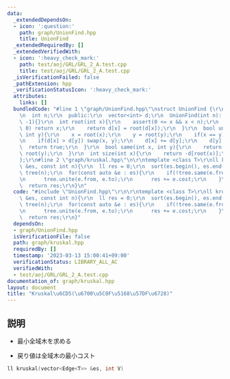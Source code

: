 ```yaml
---
data:
  _extendedDependsOn:
  - icon: ':question:'
    path: graph/UnionFind.hpp
    title: UnionFind
  _extendedRequiredBy: []
  _extendedVerifiedWith:
  - icon: ':heavy_check_mark:'
    path: test/aoj/GRL/GRL_2_A.test.cpp
    title: test/aoj/GRL/GRL_2_A.test.cpp
  _isVerificationFailed: false
  _pathExtension: hpp
  _verificationStatusIcon: ':heavy_check_mark:'
  attributes:
    links: []
  bundledCode: "#line 1 \"graph/UnionFind.hpp\"\nstruct UnionFind {\r\n  private:\r\
    \n  int n;\r\n  public:\r\n  vector<int> d;\r\n  UnionFind(int n): n(n), d(n,\
    \ -1){}\r\n  int root(int x){\r\n    assert(0 <= x && x < n);\r\n    if(d[x] <\
    \ 0) return x;\r\n    return d[x] = root(d[x]);\r\n  }\r\n  bool unite(int x,\
    \ int y){\r\n    x = root(x);\r\n    y = root(y);\r\n    if(x == y) return false;\r\
    \n    if(d[x] > d[y]) swap(x, y);\r\n    d[x] += d[y];\r\n    d[y] = x;\r\n  \
    \  return true;\r\n  }\r\n  bool same(int x, int y){\r\n    return root(x) ==\
    \ root(y);\r\n  }\r\n  int size(int x){\r\n    return -d[root(x)];\r\n  }\r\n\
    };\r\n#line 2 \"graph/kruskal.hpp\"\n\r\ntemplate <class T>\r\nll kruskal(vector<Edge<T>>\
    \ &es, const int n){\r\n  ll res = 0;\r\n  sort(es.begin(), es.end());\r\n  UnionFind\
    \ tree(n);\r\n  for(const auto &e : es){\r\n    if(!tree.same(e.from, e.to)){\r\
    \n      tree.unite(e.from, e.to);\r\n      res += e.cost;\r\n    }\r\n  }\r\n\
    \  return res;\r\n}\n"
  code: "#include \"UnionFind.hpp\"\r\n\r\ntemplate <class T>\r\nll kruskal(vector<Edge<T>>\
    \ &es, const int n){\r\n  ll res = 0;\r\n  sort(es.begin(), es.end());\r\n  UnionFind\
    \ tree(n);\r\n  for(const auto &e : es){\r\n    if(!tree.same(e.from, e.to)){\r\
    \n      tree.unite(e.from, e.to);\r\n      res += e.cost;\r\n    }\r\n  }\r\n\
    \  return res;\r\n}"
  dependsOn:
  - graph/UnionFind.hpp
  isVerificationFile: false
  path: graph/kruskal.hpp
  requiredBy: []
  timestamp: '2023-03-13 15:00:41+09:00'
  verificationStatus: LIBRARY_ALL_AC
  verifiedWith:
  - test/aoj/GRL/GRL_2_A.test.cpp
documentation_of: graph/kruskal.hpp
layout: document
title: "Kruskal\u6CD5(\u6700\u5C0F\u5168\u57DF\u6728)"
---
```


## 説明

- 最小全域木を求める

- 戻り値は全域木の最小コスト

```cpp
ll kruskal(vector<Edge<T>> &es, int V)
```
